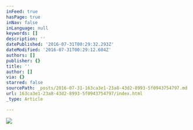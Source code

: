 ```yaml
---
inFeed: true
hasPage: true
inNav: false
inLanguage: null
keywords: []
description: ''
datePublished: '2016-07-31T00:29:32.293Z'
dateModified: '2016-07-31T00:29:12.604Z'
authors: []
publisher: {}
title: ''
author: []
via: {}
starred: false
sourcePath: _posts/2016-07-31-163ca3e1-23a8-43d2-8993-5f0943754797.md
url: 163ca3e1-23a8-43d2-8993-5f0943754797/index.html
_type: Article

---
```

![](https://the-grid-user-content.s3-us-west-2.amazonaws.com/f54971c7-6099-4c1e-ab52-ff2617ea5f36.jpg)
